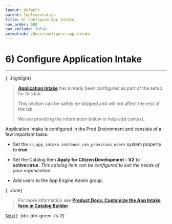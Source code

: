 ```yaml
---
layout: default
parent: Implementation
title: 6) Configure App Intake
nav_order: 600
nav_exclude: false
permalink: /docs/configure-app-intake
---
```


# 6) Configure Application Intake

---

{: .highlight}
> **[Application Intake](https://docs.servicenow.com/csh?topicname=config-app-intake.html&version=latest)** has already been configured as part of the setup for this lab. 
>
> This section can be safely be skipped and will not affect the rest of the lab. 
>
> We are providing the information below to help add context.

Application Intake is configured in the Prod Environment and consists of a few important tasks:

- Set the ```sn_app_intake.instance_can_provision_users``` system property to **true**.

- Set the Catalog Item **Apply for Citizen Development - V2** to **active=true**. *This catalog item can be configured to suit the needs of your organization.*

- Add users to the App Engine Admin group.

{: .note}
> For more information see **[Product Docs: Customize the App Intake form in Catalog Builder](https://docs.servicenow.com/csh?topicname=customize-app-intake-form-catalog-builder.html&version=latest)**

[Next](/lab-aemc-utah/docs/intake-request){: .btn .btn-green .fs-2}